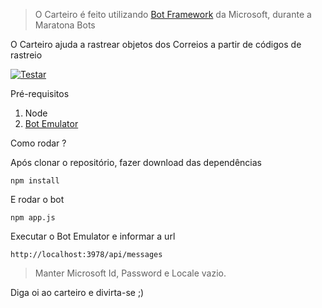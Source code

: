 > O Carteiro é feito utilizando [Bot Framework](https://docs.microsoft.com/pt-br/bot-framework/nodejs/bot-builder-nodejs-overview) da Microsoft, durante a Maratona Bots

O Carteiro ajuda a rastrear objetos dos Correios a partir de códigos de rastreio

[![Testar](https://telegram.org/img/tgme/LogoBig_1x.png "Testar no Telegram")](https://telegram.me/ocarteirobot)

Pré-requisitos

1. Node
2. [Bot Emulator](https://github.com/Microsoft/BotFramework-Emulator/releases)

Como rodar ?

Após clonar o repositório, fazer download das dependências

`npm install`

E rodar o bot

`npm app.js`

Executar o Bot Emulator e informar a url

`http://localhost:3978/api/messages`

>Manter Microsoft Id, Password e Locale vazio.

Diga oi ao carteiro e divirta-se ;)